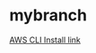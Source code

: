 # mybranch
[AWS CLI Install link](https://docs.aws.amazon.com/cli/latest/userguide/getting-started-install.html)
